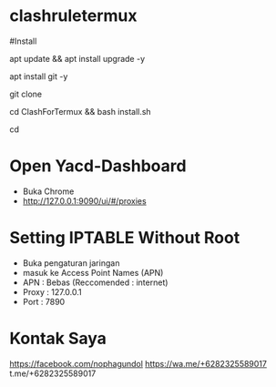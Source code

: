 # clashruletermux

#Install

apt update && apt install upgrade -y

apt install git -y

git clone 

cd ClashForTermux && bash install.sh

cd


# Open Yacd-Dashboard
- Buka Chrome
- http://127.0.0.1:9090/ui/#/proxies

# Setting IPTABLE Without Root
- Buka pengaturan jaringan
- masuk ke Access Point Names (APN)
- APN : Bebas (Reccomended : internet)
- Proxy : 127.0.0.1
- Port : 7890

# Kontak Saya

https://facebook.com/nophagundol
https://wa.me/+6282325589017
t.me/+6282325589017
